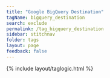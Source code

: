 ```yaml
---
title: "Google BigQuery Destination"
tagName: bigquery_destination
search: exclude
permalink: /tag_bigquery_destination
sidebar: stitchnav
folder: tags
layout: page
feedback: false
---
```

{% include layout/taglogic.html %}



